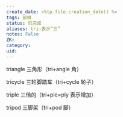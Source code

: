 ```yaml
---
create_date: <%tp.file.creation_date() %>
tags: 前缀
status: 已完成 
aliases: tri-表示“三”
notes: False
ZK: 
category: 
uid: 
---
```


triangle 三角形（tri+angle 角）

tricycle 三轮脚踏车（tri+cycle 轮子）

triple 三倍的（tri+ple=ply 表示增加）

tripod 三脚架（tri+pod 脚）